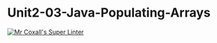 # Unit2-03-Java-Populating-Arrays
[![Mr Coxall's Super Linter](https://github.com/ICS4U-Programming-Zak-G/Unit2-03-Java-Populating-Arrays/workflows/Mr%20Coxall's%20Super%20Linter/badge.svg)](https://github.com/ICS4U-Programming-Zak-G/Unit2-03-Java-Populating-Arrays/actions/)
